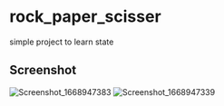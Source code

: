 # rock_paper_scisser

simple project to learn state

## Screenshot

![Screenshot_1668947383](https://user-images.githubusercontent.com/93510882/204091820-57110348-86ba-4ac7-84d0-44aaea282c08.png)
![Screenshot_1668947339](https://user-images.githubusercontent.com/93510882/204091822-ee737847-de04-4009-8219-1125aaffe741.png)

